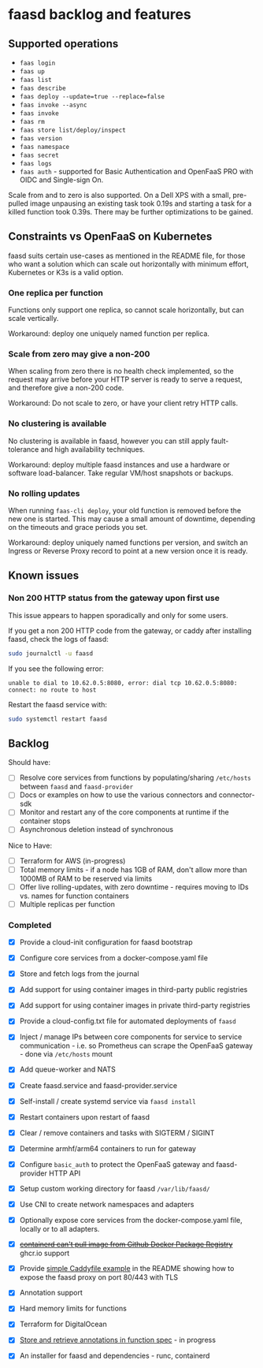 # faasd backlog and features

## Supported operations

* `faas login`
* `faas up`
* `faas list`
* `faas describe`
* `faas deploy --update=true --replace=false`
* `faas invoke --async`
* `faas invoke`
* `faas rm`
* `faas store list/deploy/inspect`
* `faas version`
* `faas namespace`
* `faas secret`
* `faas logs`
* `faas auth` - supported for Basic Authentication and OpenFaaS PRO with OIDC and Single-sign On.

Scale from and to zero is also supported. On a Dell XPS with a small, pre-pulled image unpausing an existing task took 0.19s and starting a task for a killed function took 0.39s. There may be further optimizations to be gained.

## Constraints vs OpenFaaS on Kubernetes

faasd suits certain use-cases as mentioned in the README file, for those who want a solution which can scale out horizontally with minimum effort, Kubernetes or K3s is a valid option.

### One replica per function

Functions only support one replica, so cannot scale horizontally, but can scale vertically.

Workaround: deploy one uniquely named function per replica.

### Scale from zero may give a non-200

When scaling from zero there is no health check implemented, so the request may arrive before your HTTP server is ready to serve a request, and therefore give a non-200 code.

Workaround: Do not scale to zero, or have your client retry HTTP calls.

### No clustering is available

No clustering is available in faasd, however you can still apply fault-tolerance and high availability techniques.

Workaround: deploy multiple faasd instances and use a hardware or software load-balancer. Take regular VM/host snapshots or backups.

### No rolling updates

When running `faas-cli deploy`, your old function is removed before the new one is started. This may cause a small amount of downtime, depending on the timeouts and grace periods you set.

Workaround: deploy uniquely named functions per version, and switch an Ingress or Reverse Proxy record to point at a new version once it is ready.

## Known issues

### Non 200 HTTP status from the gateway upon first use

This issue appears to happen sporadically and only for some users.

If you get a non 200 HTTP code from the gateway, or caddy after installing faasd, check the logs of faasd:

```bash
sudo journalctl -u faasd
```

If you see the following error:

```
unable to dial to 10.62.0.5:8080, error: dial tcp 10.62.0.5:8080: connect: no route to host
```

Restart the faasd service with:

```bash
sudo systemctl restart faasd
```

## Backlog

Should have:

* [ ] Resolve core services from functions by populating/sharing `/etc/hosts` between `faasd` and `faasd-provider`
* [ ] Docs or examples on how to use the various connectors and connector-sdk
* [ ] Monitor and restart any of the core components at runtime if the container stops
* [ ] Asynchronous deletion instead of synchronous

Nice to Have:

* [ ] Terraform for AWS (in-progress)
* [ ] Total memory limits - if a node has 1GB of RAM, don't allow more than 1000MB of RAM to be reserved via limits
* [ ] Offer live rolling-updates, with zero downtime - requires moving to IDs vs. names for function containers
* [ ] Multiple replicas per function

### Completed

* [x] Provide a cloud-init configuration for faasd bootstrap
* [x] Configure core services from a docker-compose.yaml file
* [x] Store and fetch logs from the journal
* [x] Add support for using container images in third-party public registries
* [x] Add support for using container images in private third-party registries
* [x] Provide a cloud-config.txt file for automated deployments of `faasd`
* [x] Inject / manage IPs between core components for service to service communication - i.e. so Prometheus can scrape the OpenFaaS gateway - done via `/etc/hosts` mount
* [x] Add queue-worker and NATS
* [x] Create faasd.service and faasd-provider.service
* [x] Self-install / create systemd service via `faasd install`
* [x] Restart containers upon restart of faasd
* [x] Clear / remove containers and tasks with SIGTERM / SIGINT
* [x] Determine armhf/arm64 containers to run for gateway
* [x] Configure `basic_auth` to protect the OpenFaaS gateway and faasd-provider HTTP API
* [x] Setup custom working directory for faasd `/var/lib/faasd/`
* [x] Use CNI to create network namespaces and adapters
* [x] Optionally expose core services from the docker-compose.yaml file, locally or to all adapters.
* [x] ~~[containerd can't pull image from Github Docker Package Registry](https://github.com/containerd/containerd/issues/3291)~~ ghcr.io support
* [x] Provide [simple Caddyfile example](https://blog.alexellis.io/https-inlets-local-endpoints/) in the README showing how to expose the faasd proxy on port 80/443 with TLS
* [x] Annotation support
* [x] Hard memory limits for functions
* [x] Terraform for DigitalOcean
* [x] [Store and retrieve annotations in function spec](https://github.com/openfaas/faasd/pull/86) - in progress
* [x] An installer for faasd and dependencies - runc, containerd

